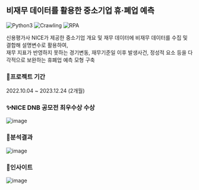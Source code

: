 ## 비재무 데이터를 활용한 중소기업 휴·폐업 예측
![Python3](https://img.shields.io/badge/Python-3.10-blue)
![Crawling](https://img.shields.io/badge/Crawling-Selenium-important)
![RPA](https://img.shields.io/badge/AutoML-Optuna-red)

신용평가사 NICE가 제공한 중소기업 개요 및 재무 데이터에 비재무 데이터를 수집 및 결합해 설명변수로 활용하여, </br>
재무 지표가 반영하지 못하는 경기변동, 재무기준일 이후 발생사건, 정성적 요소 등을 다각적으로 보완하는 휴폐업 예측 모형 구축

### 📆프로젝트 기간
2022.10.04 ~ 2023.12.24 (2개월)

### ✨NICE DNB 공모전 최우수상 수상
![image](https://user-images.githubusercontent.com/109210030/217116620-fcc8f75b-8ab8-4e09-bff7-625f254d2d0f.png)

### 📑분석결과
![image](https://user-images.githubusercontent.com/109210030/217119873-bf27a0eb-1d7b-4bb2-84cc-b4cfd291da3a.png)

### 📌인사이트
![image](https://user-images.githubusercontent.com/109210030/217120862-ddbb2c37-bc07-4d6f-ba2a-ceb6ba770196.png)

